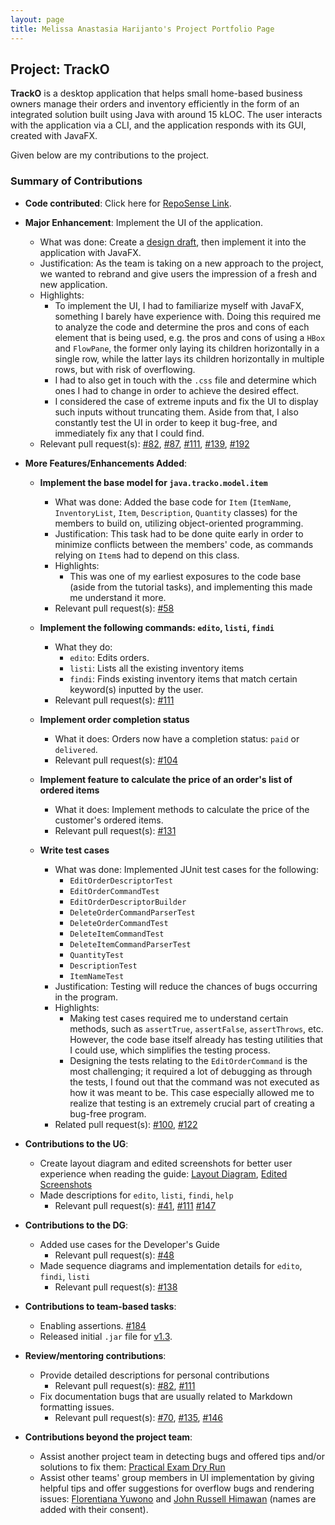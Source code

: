 ```yaml
---
layout: page
title: Melissa Anastasia Harijanto's Project Portfolio Page
---
```


## Project: TrackO

**TrackO** is a desktop application that helps small home-based business owners manage their orders and inventory 
efficiently in the form of an integrated solution built using Java with around 15 kLOC. The user interacts with the 
application via a CLI, and the application responds with its GUI, created with JavaFX.

Given below are my contributions to the project.

### Summary of Contributions
 
  - **Code contributed**: Click here for 
    [RepoSense Link](https://nus-cs2103-ay2223s1.github.io/tp-dashboard/?search=melissaharijanto&breakdown=true).
  
  - **Major Enhancement**: Implement the UI of the application.
    - What was done: Create a [design draft](https://www.figma.com/file/h6iechtBx1GaeJ6kKeqadb/CS2103T-UI-Design?node-id=0%3A1), 
    then implement it into the application with JavaFX.
    - Justification: As the team is taking on a new approach to the project, we wanted to rebrand and give users the 
    impression of a fresh and new application. 
    - Highlights: 
      - To implement the UI, I had to familiarize myself with JavaFX, something I barely have experience with. Doing 
      this required me to analyze the code and determine the pros and cons of each element that is being used, e.g. the
      pros and cons of using a `HBox` and `FlowPane`, the former only laying its children horizontally in a single row, 
      while the latter lays its children horizontally in multiple rows, but with risk of overflowing.
      - I had to also get in touch with the `.css` file and determine which ones I had to change in order to achieve 
      the desired effect. 
      - I considered the case of extreme inputs and fix the UI to display such inputs without truncating them. 
      Aside from that, I also constantly test the UI in order to keep it bug-free, and immediately fix any that I could 
      find.
    - Relevant pull request(s): [#82](https://github.com/AY2223S1-CS2103T-W15-3/tp/pull/82), 
    [#87](https://github.com/AY2223S1-CS2103T-W15-3/tp/pull/87), 
    [#111](https://github.com/AY2223S1-CS2103T-W15-3/tp/pull/111),
    [#139](https://github.com/AY2223S1-CS2103T-W15-3/tp/pull/139), 
    [#192](https://github.com/AY2223S1-CS2103T-W15-3/tp/pull/192)
    
  - **More Features/Enhancements Added**:
    - **Implement the base model for `java.tracko.model.item`**
      - What was done: Added the base code for `Item` (`ItemName`, `InventoryList`, `Item`, `Description`, `Quantity` 
      classes) for the members to build on, utilizing object-oriented programming.
      - Justification: This task had to be done quite early in order to minimize conflicts between the members' code, as
      commands relying on `Item`s had to depend on this class.
      - Highlights:
        - This was one of my earliest exposures to the code base (aside from the tutorial tasks), and implementing this 
        made me understand it more.
      - Relevant pull request(s): [#58](https://github.com/AY2223S1-CS2103T-W15-3/tp/pull/58)
      
    - **Implement the following commands: `edito`, `listi`, `findi`**
      - What they do:
        - `edito`: Edits orders.
        - `listi`: Lists all the existing inventory items
        - `findi`: Finds existing inventory items that match certain keyword(s) inputted by the user.
      - Relevant pull request(s): [#111](https://github.com/AY2223S1-CS2103T-W15-3/tp/pull/111)
    
    - **Implement order completion status**
      - What it does: Orders now have a completion status: `paid` or `delivered`.
      - Relevant pull request(s): [#104](https://github.com/AY2223S1-CS2103T-W15-3/tp/pull/104)
    
    - **Implement feature to calculate the price of an order's list of ordered items**
      - What it does: Implement methods to calculate the price of the customer's ordered items.
      - Relevant pull request(s): [#131](https://github.com/AY2223S1-CS2103T-W15-3/tp/pull/131)
    
    - **Write test cases**
      - What was done: Implemented JUnit test cases for the following: 
        - `EditOrderDescriptorTest`
        - `EditOrderCommandTest`
        - `EditOrderDescriptorBuilder`
        - `DeleteOrderCommandParserTest`
        - `DeleteOrderCommandTest`
        - `DeleteItemCommandTest`
        - `DeleteItemCommandParserTest`
        - `QuantityTest` 
        - `DescriptionTest`
        - `ItemNameTest`
      - Justification: Testing will reduce the chances of bugs occurring in the program.
      - Highlights:
        - Making test cases required me to understand certain methods, such as `assertTrue`, `assertFalse`, 
        `assertThrows`, etc. However, the code base itself already has testing utilities that I could use, which 
        simplifies the testing process.
        - Designing the tests relating to the `EditOrderCommand` is the most challenging; it required a lot of 
        debugging as through the tests, I found out that the command was not executed as how it was meant to be.
        This case especially allowed me to realize that testing is an extremely crucial part of creating a 
        bug-free program.
      - Related pull request(s): [#100](https://github.com/AY2223S1-CS2103T-W15-3/tp/pull/100), 
      [#122](https://github.com/AY2223S1-CS2103T-W15-3/tp/pull/122)

  - **Contributions to the UG**: 
    - Create layout diagram and edited screenshots for better user experience when reading the guide:
    [Layout Diagram](https://www.canva.com/design/DAFQsG7iwNQ/AF7s8u5uq8cre-kX4JItmw/view?utm_content=DAFQsG7iwNQ&utm_campaign=designshare&utm_medium=link&utm_source=homepage_design_menu), 
    [Edited Screenshots](https://www.canva.com/design/DAFQu54YdXA/ROaBm0rcWfeOKzEzCdlPNQ/view?utm_content=DAFQu54YdXA&utm_campaign=designshare&utm_medium=link&utm_source=homepage_design_menu)
    - Made descriptions for `edito`, `listi`, `findi`, `help`
      - Relevant pull request(s): [#41](https://github.com/AY2223S1-CS2103T-W15-3/tp/pull/41), 
      [#111](https://github.com/AY2223S1-CS2103T-W15-3/tp/pull/111/files)
      [#147](https://github.com/AY2223S1-CS2103T-W15-3/tp/pull/147)
      
  - **Contributions to the DG**: 
    - Added use cases for the Developer's Guide
      - Relevant pull request(s): [#48](https://github.com/AY2223S1-CS2103T-W15-3/tp/pull/48)
    - Made sequence diagrams and implementation details for `edito`, `findi`, `listi`
      - Relevant pull request(s): [#138](https://github.com/AY2223S1-CS2103T-W15-3/tp/pull/138)

  - **Contributions to team-based tasks**: 
    - Enabling assertions. [#184](https://github.com/AY2223S1-CS2103T-W15-3/tp/pull/104)
    - Released initial `.jar` file for [v1.3](https://github.com/AY2223S1-CS2103T-W15-3/tp/releases/tag/v0.2).

  - **Review/mentoring contributions**: 
    - Provide detailed descriptions for personal contributions 
      - Relevant pull request(s): [#82](https://github.com/AY2223S1-CS2103T-W15-3/tp/pull/82), 
      [#111](https://github.com/AY2223S1-CS2103T-W15-3/tp/pull/111)
    - Fix documentation bugs that are usually related to Markdown formatting issues.
      - Relevant pull request(s): [#70](https://github.com/AY2223S1-CS2103T-W15-3/tp/pull/70), 
      [#135](https://github.com/AY2223S1-CS2103T-W15-3/tp/pull/135), 
      [#146](https://github.com/AY2223S1-CS2103T-W15-3/tp/pull/146)

  - **Contributions beyond the project team**: 
    - Assist another project team in detecting bugs and offered tips and/or solutions to fix them: 
    [Practical Exam Dry Run](https://github.com/melissaharijanto/ped/issues)
    - Assist other teams' group members in UI implementation by giving helpful tips and offer 
    suggestions for overflow bugs and rendering issues: 
    [Florentiana Yuwono](https://github.com/florentianayuwono) and 
    [John Russell Himawan](https://github.com/johnrhimawan) (names are added with their consent).